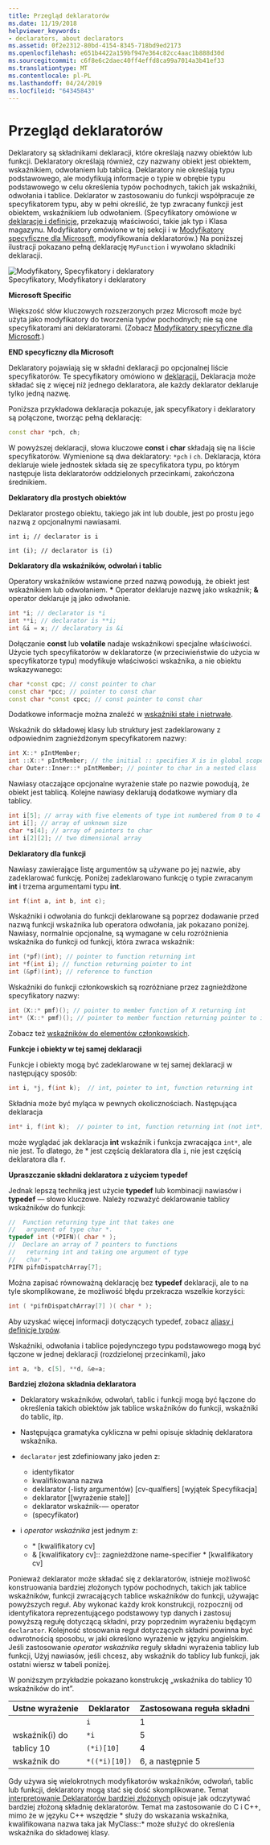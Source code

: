 ```yaml
---
title: Przegląd deklaratorów
ms.date: 11/19/2018
helpviewer_keywords:
- declarators, about declarators
ms.assetid: 0f2e2312-80bd-4154-8345-718bd9ed2173
ms.openlocfilehash: e651b4422a159bf947e364c82cc4aac1b888d30d
ms.sourcegitcommit: c6f8e6c2daec40ff4effd8ca99a7014a3b41ef33
ms.translationtype: MT
ms.contentlocale: pl-PL
ms.lasthandoff: 04/24/2019
ms.locfileid: "64345843"
---
```

# <a name="overview-of-declarators"></a>Przegląd deklaratorów

Deklaratory są składnikami deklaracji, które określają nazwy obiektów lub funkcji. Deklaratory określają również, czy nazwany obiekt jest obiektem, wskaźnikiem, odwołaniem lub tablicą.  Deklaratory nie określają typu podstawowego, ale modyfikują informacje o typie w obrębie typu podstawowego w celu określenia typów pochodnych, takich jak wskaźniki, odwołania i tablice.  Deklarator w zastosowaniu do funkcji współpracuje ze specyfikatorem typu, aby w pełni określić, że typ zwracany funkcji jest obiektem, wskaźnikiem lub odwołaniem. (Specyfikatory omówione w [deklaracje i definicje](declarations-and-definitions-cpp.md), przekazują właściwości, takie jak typ i Klasa magazynu. Modyfikatory omówione w tej sekcji i w [Modyfikatory specyficzne dla Microsoft](../cpp/microsoft-specific-modifiers.md), modyfikowania deklaratorów.) Na poniższej ilustracji pokazano pełną deklarację `MyFunction` i wywołano składniki deklaracji.

![Modyfikatory, Specyfikatory i deklaratory](../cpp/media/vc38qy1.gif "modyfikatorów, Specyfikatory i deklaratory") <br/>
Specyfikatory, Modyfikatory i deklaratory

**Microsoft Specific**

Większość słów kluczowych rozszerzonych przez Microsoft może być użyta jako modyfikatory do tworzenia typów pochodnych; nie są one specyfikatorami ani deklaratorami. (Zobacz [Modyfikatory specyficzne dla Microsoft](../cpp/microsoft-specific-modifiers.md).)

**END specyficzny dla Microsoft**

Deklaratory pojawiają się w składni deklaracji po opcjonalnej liście specyfikatorów. Te specyfikatory omówiono w [deklaracji.](declarations-and-definitions-cpp.md) Deklaracja może składać się z więcej niż jednego deklaratora, ale każdy deklarator deklaruje tylko jedną nazwę.

Poniższa przykładowa deklaracja pokazuje, jak specyfikatory i deklaratory są połączone, tworząc pełną deklarację:

```cpp
const char *pch, ch;
```

W powyższej deklaracji, słowa kluczowe **const** i **char** składają się na liście specyfikatorów. Wymienione są dwa deklaratory: `*pch` i `ch`.  Deklaracja, która deklaruje wiele jednostek składa się ze specyfikatora typu, po którym następuje lista deklaratorów oddzielonych przecinkami, zakończona średnikiem.

**Deklaratory dla prostych obiektów**

Deklarator prostego obiektu, takiego jak int lub double, jest po prostu jego nazwą z opcjonalnymi nawiasami.

`int i; // declarator is i`

`int (i); // declarator is (i)`

**Deklaratory dla wskaźników, odwołań i tablic**

Operatory wskaźników wstawione przed nazwą powodują, że obiekt jest wskaźnikiem lub odwołaniem.  <strong>\*</strong> Operator deklaruje nazwę jako wskaźnik; **&** operator deklaruje ją jako odwołanie.

```cpp
int *i; // declarator is *i
int **i; // declarator is **i;
int &i = x; // declaratory is &i
```

Dołączanie **const** lub **volatile** nadaje wskaźnikowi specjalne właściwości.  Użycie tych specyfikatorów w deklaratorze (w przeciwieństwie do użycia w specyfikatorze typu) modyfikuje właściwości wskaźnika, a nie obiektu wskazywanego:

```cpp
char *const cpc; // const pointer to char
const char *pcc; // pointer to const char
const char *const cpcc; // const pointer to const char
```

Dodatkowe informacje można znaleźć w [wskaźniki stałe i nietrwałe](../cpp/const-and-volatile-pointers.md).

Wskaźnik do składowej klasy lub struktury jest zadeklarowany z odpowiednim zagnieżdżonym specyfikatorem nazwy:

```cpp
int X::* pIntMember;
int ::X::* pIntMember; // the initial :: specifies X is in global scope
char Outer::Inner::* pIntMember; // pointer to char in a nested class
```

Nawiasy otaczające opcjonalne wyrażenie stałe po nazwie powodują, że obiekt jest tablicą.  Kolejne nawiasy deklarują dodatkowe wymiary dla tablicy.

```cpp
int i[5]; // array with five elements of type int numbered from 0 to 4
int i[]; // array of unknown size
char *s[4]; // array of pointers to char
int i[2][2]; // two dimensional array
```

**Deklaratory dla funkcji**

Nawiasy zawierające listę argumentów są używane po jej nazwie, aby zadeklarować funkcję.  Poniżej zadeklarowano funkcję o typie zwracanym **int** i trzema argumentami typu **int**.

```cpp
int f(int a, int b, int c);
```

Wskaźniki i odwołania do funkcji deklarowane są poprzez dodawanie przed nazwą funkcji wskaźnika lub operatora odwołania, jak pokazano poniżej.  Nawiasy, normalnie opcjonalne, są wymagane w celu rozróżnienia wskaźnika do funkcji od funkcji, która zwraca wskaźnik:

```cpp
int (*pf)(int); // pointer to function returning int
int *f(int i); // function returning pointer to int
int (&pf)(int); // reference to function
```

Wskaźniki do funkcji członkowskich są rozróżniane przez zagnieżdżone specyfikatory nazwy:

```cpp
int (X::* pmf)(); // pointer to member function of X returning int
int* (X::* pmf)(); // pointer to member function returning pointer to int
```

Zobacz też [wskaźników do elementów członkowskich](../cpp/pointers-to-members.md).

**Funkcje i obiekty w tej samej deklaracji**

Funkcje i obiekty mogą być zadeklarowane w tej samej deklaracji w następujący sposób:

```cpp
int i, *j, f(int k);  // int, pointer to int, function returning int
```

Składnia może być myląca w pewnych okolicznościach.  Następująca deklaracja

```cpp
int* i, f(int k);  // pointer to int, function returning int (not int*)
```

może wyglądać jak deklaracja **int** wskaźnik i funkcja zwracająca `int*`, ale nie jest.  To dlatego, że \* jest częścią deklaratora dla `i`, nie jest częścią deklaratora dla `f`.

**Upraszczanie składni deklaratora z użyciem typedef**

Jednak lepszą techniką jest użycie **typedef** lub kombinacji nawiasów i **typedef** — słowo kluczowe. Należy rozważyć deklarowanie tablicy wskaźników do funkcji:

```cpp
//  Function returning type int that takes one
//   argument of type char *.
typedef int (*PIFN)( char * );
//  Declare an array of 7 pointers to functions
//   returning int and taking one argument of type
//   char *.
PIFN pifnDispatchArray[7];
```

Można zapisać równoważną deklarację bez **typedef** deklaracji, ale to na tyle skomplikowane, że możliwość błędu przekracza wszelkie korzyści:

```cpp
int ( *pifnDispatchArray[7] )( char * );
```

Aby uzyskać więcej informacji dotyczących typedef, zobacz [aliasy i definicje typów](aliases-and-typedefs-cpp.md).

Wskaźniki, odwołania i tablice pojedynczego typu podstawowego mogą być łączone w jednej deklaracji (rozdzielonej przecinkami), jako

```cpp
int a, *b, c[5], **d, &e=a;
```

**Bardziej złożona składnia deklaratora**

- Deklaratory wskaźników, odwołań, tablic i funkcji mogą być łączone do określenia takich obiektów jak tablice wskaźników do funkcji, wskaźniki do tablic, itp.

- Następująca gramatyka cykliczna w pełni opisuje składnię deklaratora wskaźnika.

- `declarator` jest zdefiniowany jako jeden z:

  - identyfikator
  - kwalifikowana nazwa
  - deklarator (-listy argumentów) [cv-qualfiers] [wyjątek Specyfikacja]
  - deklarator [[wyrażenie stałe]]
  - deklarator wskaźnik-— operator
  - (specyfikator)

- i *operator wskaźnika* jest jednym z:

  - \* [kwalifikatory cv]
  - & [kwalifikatory cv]:: zagnieżdżone name-specifier \* [kwalifikatory cv]

Ponieważ deklarator może składać się z deklaratorów, istnieje możliwość konstruowania bardziej złożonych typów pochodnych, takich jak tablice wskaźników, funkcji zwracających tablice wskaźników do funkcji, używając powyższych reguł.  Aby wykonać każdy krok konstrukcji, rozpocznij od identyfikatora reprezentującego podstawowy typ danych i zastosuj powyższą regułę dotyczącą składni, przy poprzednim wyrażeniu będącym `declarator`.  Kolejność stosowania reguł dotyczących składni powinna być odwrotnością sposobu, w jaki określono wyrażenie w języku angielskim.  Jeśli zastosowanie *operator wskaźnika* reguły składni wyrażenia tablicy lub funkcji, Użyj nawiasów, jeśli chcesz, aby wskaźnik do tablicy lub funkcji, jak ostatni wiersz w tabeli poniżej.

W poniższym przykładzie pokazano konstrukcję „wskaźnika do tablicy 10 wskaźników do int”.

|Ustne wyrażenie|Deklarator|Zastosowana reguła składni|
|-----------------------|----------------|-------------------------|
||`i`|1|
|wskaźnik(i) do|`*i`|5|
|tablicy 10|`(*i)[10]`|4|
|wskaźnik do|`*((*i)[10])`|6, a następnie 5|

Gdy używa się wielokrotnych modyfikatorów wskaźników, odwołań, tablic lub funkcji, deklaratory mogą stać się dość skomplikowane.  Temat [interpretowanie Deklaratorów bardziej złożonych](../c-language/interpreting-more-complex-declarators.md) opisuje jak odczytywać bardziej złożoną składnię deklaratorów.  Temat ma zastosowanie do C i C++, mimo że w języku C++ wszędzie \* służy do wskazania wskaźnika, kwalifikowana nazwa taka jak MyClass::\* może służyć do określenia wskaźnika do składowej klasy.
